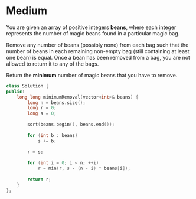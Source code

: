 # Medium

You are given an array of positive integers **beans**, where each integer represents the number of magic beans found in a particular magic bag.

Remove any number of beans (possibly none) from each bag such that the number of beans in each remaining non-empty bag (still containing at least one bean) is equal. Once a bean has been removed from a bag, you are not allowed to return it to any of the bags.

Return the **minimum** number of magic beans that you have to remove.

```cpp
class Solution {
public:
    long long minimumRemoval(vector<int>& beans) {
        long n = beans.size();
        long r = 0;
        long s = 0;
        
        sort(beans.begin(), beans.end());
        
        for (int b : beans)
            s += b;
        
        r = s;
        
        for (int i = 0; i < n; ++i)
            r = min(r, s - (n - i) * beans[i]);
        
        return r;
    }
};
```
